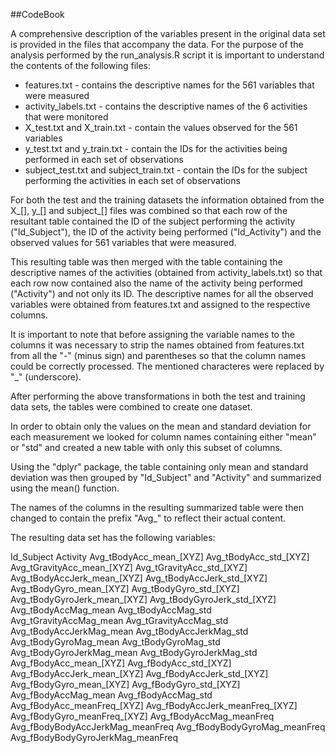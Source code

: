 ##CodeBook

A comprehensive description of the variables present in the original data set is provided 
in the files that accompany the data. For the purpose of the analysis performed by the
run_analysis.R script it is important to understand the contents of the following files:

* features.txt - contains the descriptive names for the 561 variables that were measured
* activity_labels.txt -  contains the descriptive names of the 6 activities that were monitored
* X_test.txt and X_train.txt - contain the values observed for the 561 variables
* y_test.txt and y_train.txt - contain the IDs for the activities being performed in each set of observations
* subject_test.txt and subject_train.txt - contain the IDs for the subject performing the activities in each set of observations

For both the test and the training datasets the information obtained from the X_[], y_[] and subject_[] files
was combined so that each row of the resultant table contained the ID of the subject performing the activity ("Id_Subject"),
the ID of the activity being performed ("Id_Activity") and the observed values for 561 variables that were measured.

This resulting table was then merged with the table containing the descriptive names of the activities 
(obtained from activity_labels.txt) so that each row now contained also the name of the activity being
performed ("Activity") and not only its ID. The descriptive names for all the observed variables were obtained from
features.txt and assigned to the respective columns.

It is important to note that before assigning the variable names to the columns it was necessary to strip the names
obtained from features.txt from all the "-" (minus sign) and parentheses so that the column names
could be correctly processed. The mentioned characteres were replaced by "_" (underscore).

After performing the above transformations in both the test and training data sets, the tables were combined 
to create one dataset.

In order to obtain only the values on the mean and standard deviation for each measurement we looked for 
column names containing either "mean" or "std" and created a new table with only this subset of columns.

Using the "dplyr" package, the table containing only mean and standard deviation was then grouped by 
"Id_Subject" and "Activity" and summarized using the mean() function. 

The names of the columns in the resulting summarized table were then changed to contain the prefix "Avg_" to reflect
their actual content.

The resulting data set has the following variables:

Id_Subject
Activity
Avg_tBodyAcc_mean_[XYZ]
Avg_tBodyAcc_std_[XYZ]
Avg_tGravityAcc_mean_[XYZ]
Avg_tGravityAcc_std_[XYZ]
Avg_tBodyAccJerk_mean_[XYZ]
Avg_tBodyAccJerk_std_[XYZ]
Avg_tBodyGyro_mean_[XYZ]
Avg_tBodyGyro_std_[XYZ]
Avg_tBodyGyroJerk_mean_[XYZ]
Avg_tBodyGyroJerk_std_[XYZ]
Avg_tBodyAccMag_mean
Avg_tBodyAccMag_std
Avg_tGravityAccMag_mean
Avg_tGravityAccMag_std
Avg_tBodyAccJerkMag_mean
Avg_tBodyAccJerkMag_std
Avg_tBodyGyroMag_mean
Avg_tBodyGyroMag_std
Avg_tBodyGyroJerkMag_mean
Avg_tBodyGyroJerkMag_std
Avg_fBodyAcc_mean_[XYZ]
Avg_fBodyAcc_std_[XYZ]
Avg_fBodyAccJerk_mean_[XYZ]
Avg_fBodyAccJerk_std_[XYZ]
Avg_fBodyGyro_mean_[XYZ]
Avg_fBodyGyro_std_[XYZ]
Avg_fBodyAccMag_mean
Avg_fBodyAccMag_std
Avg_fBodyAcc_meanFreq_[XYZ]
Avg_fBodyAccJerk_meanFreq_[XYZ]
Avg_fBodyGyro_meanFreq_[XYZ]
Avg_fBodyAccMag_meanFreq
Avg_fBodyBodyAccJerkMag_meanFreq
Avg_fBodyBodyGyroMag_meanFreq
Avg_fBodyBodyGyroJerkMag_meanFreq


 



